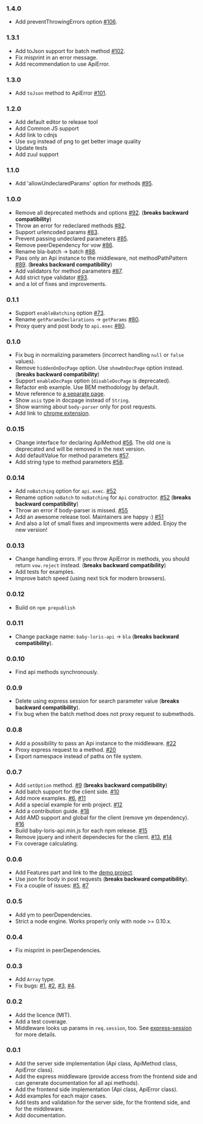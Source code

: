 ### 1.4.0
  * Add preventThrowingErrors option [#106](../../pull/106).

### 1.3.1
  * Add toJson support for batch method [#102](../../pull/102).
  * Fix misprint in an error message.
  * Add recommendation to use ApiError.

### 1.3.0
  * Add `toJson` method to ApiError [#101](../../pull/101).

### 1.2.0
  * Add default editor to release tool
  * Add Common JS support
  * Add link to cdnjs
  * Use svg instead of png to get better image quality
  * Update tests
  * Add zuul support

### 1.1.0
  * Add 'allowUndeclaredParams' option for methods [#95](../../pull/95).

### 1.0.0
  * Remove all deprecated methods and options [#92](../../pull/92). (**breaks backward compatibility**)
  * Throw an error for redeclared methods [#82](../../pull/92).
  * Support urlencoded params [#83](../../pull/83).
  * Prevent passing undeclared parameters [#85](../../pull/85).
  * Remove peerDependency for vow [#86](../../pull/86).
  * Rename bla-batch -> batch [#88](../../pull/88).
  * Pass only an Api instance to the middleware, not methodPathPattern [#89](../../pull/89). (**breaks backward compatibility**)
  * Add validators for method parameters [#87](../../pull/87).
  * Add strict type validator [#93](../../pull/93).
  * and a lot of fixes and improvements.

### 0.1.1
  * Support `enableBatching` option [#73](../../pull/73).
  * Rename `getParamsDeclarations` -> `getParams` [#80](../../pull/80).
  * Proxy query and post body to `api.exec` [#80](../../pull/80).

### 0.1.0
  * Fix bug in normalizing parameters (incorrect handling `null` or `false` values).
  * Remove `hiddenOnDocPage` option. Use `showOnDocPage` option instead. (**breaks backward compatibility**)
  * Support `enableDocPage` option (`disableDocPage` is deprecated).
  * Refactor enb example. Use BEM methodology by default.
  * Move reference to [a separate page](REFERENCE.md).
  * Show `asis` type in docpage instead of `String`.
  * Show warning about `body-parser` only for post requests.
  * Add link to [chrome extension](https://github.com/baby-loris/bla-batch-chrome-extension).

### 0.0.15
  * Change interface for declaring ApiMethod [#56](../../pull/56). The old one is deprecated and will be removed in the next version.
  * Add defaultValue for method parameters [#57](../../pull/57).
  * Add string type to method parameters [#58](../../pull/58).

### 0.0.14
  * Add `noBatching` option for `api.exec`. [#52](../../pull/52)
  * Rename option `noBatch` to `noBatching` for `Api` constructor. [#52](../../pull/52) (**breaks backward compatibility**)
  * Throw an error if body-parser is missed. [#55](../../pull/55)
  * Add an awesome release tool. Maintainers are happy :) [#51](../../pull/51)
  * And also a lot of small fixes and improvments were added. Enjoy the new version!

### 0.0.13
  * Change handling errors. If you throw ApiError in methods, you should return ```vow.reject``` instead. (**breaks backward compatibility**)
  * Add tests for examples.
  * Improve batch speed (using next tick for modern browsers).

### 0.0.12
  * Build on `npm prepublish`

### 0.0.11
  * Change package name: ```baby-loris-api``` -> ```bla```  (**breaks backward compatibility**).

### 0.0.10
  * Find api methods synchronously.

### 0.0.9
  * Delete using express session for search parameter value (**breaks backward compatibility**).
  * Fix bug when the batch method does not proxy request to submethods.

### 0.0.8
  * Add a possibility to pass an Api instance to the middleware. [#22](../../issues/22)
  * Proxy express request to a method. [#20](../../issues/20)
  * Export namespace instead of paths on file system.

### 0.0.7
  * Add ```setOption``` method. [#9](../../issues/9) (**breaks backward compatibility**)
  * Add batch support for the client side. [#10](../../issues/10)
  * Add more examples. [#6](../../issues/6), [#11](../../issues/11)
  * Add a special example for enb project. [#12](../../issues/12)
  * Add a contribution guide. [#18](../../issues/18)
  * Add AMD support and global for the client (remove ym dependency). [#16](../../issues/16)
  * Build baby-loris-api.min.js for each npm release. [#15](../../issues/15)
  * Remove jquery and inherit dependecies for the client. [#13](../../issues/13), [#14](../../issues/14)
  * Fix coverage calculating.

### 0.0.6
  * Add Features part and link to the [demo project](https://github.com/tarmolov/weatherpic).
  * Use json for body in post requests (**breaks backward compatibility**).
  * Fix a couple of issues: [#5](../../issues/5), [#7](../../issues/7)

### 0.0.5
  * Add ym to peerDependencies.
  * Strict a node engine. Works properly only with node >= 0.10.x.

### 0.0.4
  * Fix misprint in peerDependencies.

### 0.0.3
  * Add ```Array``` type.
  * Fix bugs: [#1](../../issues/1), [#2](../../issues/2), [#3](../../issues/3), [#4](../../issues/4).

### 0.0.2
  * Add the licence (MIT).
  * Add a test coverage.
  * Middleware looks up params in ```req.session```, too. See [express-session](https://github.com/expressjs/session) for more details.

### 0.0.1
  * Add the server side implementation (Api class, ApiMethod class, ApiError class).
  * Add the express middleware (provide access from the frontend side and can generate documentation for all api methods).
  * Add the frontend side implementation (Api class, ApiError class).
  * Add examples for each major cases.
  * Add tests and validation for the server side, for the frontend side, and for the middleware.
  * Add documentation.
